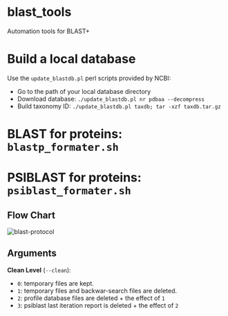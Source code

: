 # blast_tools
Automation tools for BLAST+ 

# Build a local database
Use the `update_blastdb.pl` perl scripts provided by NCBI:
* Go to the path of your local database directory
* Download database:
`./update_blastdb.pl nr pdbaa --decompress`
* Build taxonomy ID:
`./update_blastdb.pl taxdb; tar -xzf taxdb.tar.gz`

# BLAST for proteins: `blastp_formater.sh`

# PSIBLAST for proteins: `psiblast_formater.sh`

## Flow Chart

![blast-protocol](https://cloud.githubusercontent.com/assets/14265605/12404303/eda162c8-bdff-11e5-8f0d-0ea51570adfe.png)

## Arguments
**Clean Level** (`--clean`):
* `0`: temporary files are kept.
* `1`: temporary files and backwar-search files are deleted.
* `2`: profile database files are deleted + the effect of `1`
* `3`: psiblast last iteration report is deleted + the effect of `2`

